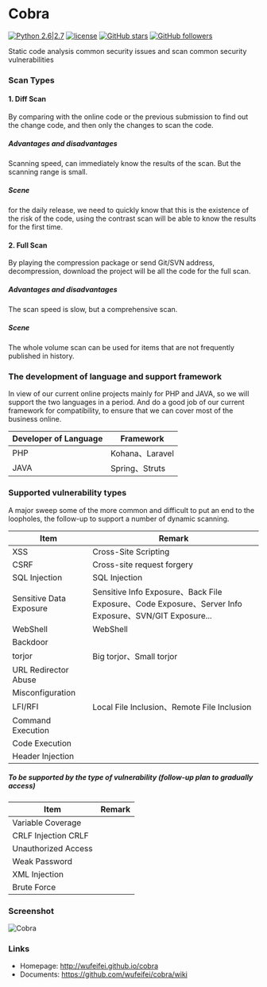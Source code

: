 # Cobra
 [![Python 2.6|2.7](https://img.shields.io/badge/python-2.6|2.7-yellow.svg)](https://www.python.org/) [![license](https://img.shields.io/github/license/mashape/apistatus.svg?maxAge=2592000)](https://opensource.org/licenses/MIT)
 [![GitHub stars](https://img.shields.io/github/stars/wufeifei/cobra.svg?style=social&label=Star&maxAge=2592000)](https://github.com/wufeifei/cobra)
 [![GitHub followers](https://img.shields.io/github/followers/wufeifei.svg?style=social&label=Follow&maxAge=2592000)](https://github.com/wufeifei)

Static code analysis common security issues and scan common security vulnerabilities

### Scan Types

#### 1. Diff Scan

By comparing with the online code or the previous submission to find out the change code, and then only the changes to scan the code.

##### Advantages and disadvantages
Scanning speed, can immediately know the results of the scan. But the scanning range is small.

##### Scene
for the daily release, we need to quickly know that this is the existence of the risk of the code, using the contrast scan will be able to know the results for the first time.

#### 2. Full Scan
By playing the compression package or send Git/SVN address, decompression, download the project will be all the code for the full scan.

##### Advantages and disadvantages
The scan speed is slow, but a comprehensive scan.
##### Scene
The whole volume scan can be used for items that are not frequently published in history.

### The development of language and support framework
In view of our current online projects mainly for PHP and JAVA, so we will support the two languages in a period.
And do a good job of our current framework for compatibility, to ensure that we can cover most of the business online.

Developer of Language|Framework
--- | ---
PHP|	Kohana、Laravel
JAVA|	Spring、Struts

### Supported vulnerability types
A major sweep some of the more common and difficult to put an end to the loopholes, the follow-up to support a number of dynamic scanning.

Item | Remark
--- | ---
XSS	|Cross-Site Scripting
CSRF|	Cross-site request forgery
SQL Injection|	SQL Injection
Sensitive Data Exposure|Sensitive Info Exposure、Back File Exposure、Code Exposure、Server Info Exposure、SVN/GIT Exposure...
WebShell	|WebShell
Backdoor | 
torjor|	Big torjor、Small torjor
URL Redirector Abuse	|
Misconfiguration|
LFI/RFI|	Local File Inclusion、Remote File Inclusion
Command Execution|
Code Execution|
Header Injection|

##### To be supported by the type of vulnerability (follow-up plan to gradually access)
Item|Remark
--- | ---
Variable Coverage	|
CRLF Injection CRLF|
Unauthorized Access|
Weak Password	|
XML Injection	|
Brute Force	|

### Screenshot
![Cobra](https://raw.githubusercontent.com/wufeifei/cobra/master/doc/SCREENSHOT.gif)


### Links
- Homepage:  http://wufeifei.github.io/cobra
- Documents: https://github.com/wufeifei/cobra/wiki
